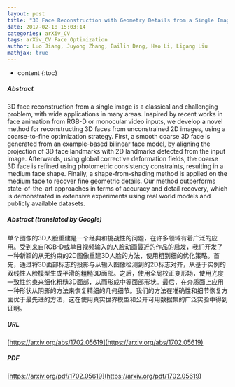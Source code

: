 ```yaml
---
layout: post
title: "3D Face Reconstruction with Geometry Details from a Single Image"
date: 2017-02-18 15:03:14
categories: arXiv_CV
tags: arXiv_CV Face Optimization
author: Luo Jiang, Juyong Zhang, Bailin Deng, Hao Li, Ligang Liu
mathjax: true
---
```


* content
{:toc}

##### Abstract
3D face reconstruction from a single image is a classical and challenging problem, with wide applications in many areas. Inspired by recent works in face animation from RGB-D or monocular video inputs, we develop a novel method for reconstructing 3D faces from unconstrained 2D images, using a coarse-to-fine optimization strategy. First, a smooth coarse 3D face is generated from an example-based bilinear face model, by aligning the projection of 3D face landmarks with 2D landmarks detected from the input image. Afterwards, using global corrective deformation fields, the coarse 3D face is refined using photometric consistency constraints, resulting in a medium face shape. Finally, a shape-from-shading method is applied on the medium face to recover fine geometric details. Our method outperforms state-of-the-art approaches in terms of accuracy and detail recovery, which is demonstrated in extensive experiments using real world models and publicly available datasets.

##### Abstract (translated by Google)
单个图像的3D人脸重建是一个经典和挑战性的问题，在许多领域有着广泛的应用。受到来自RGB-D或单目视频输入的人脸动画最近的作品的启发，我们开发了一种新颖的从无约束的2D图像重建3D人脸的方法，使用粗到细的优化策略。首先，通过将3D面部标志的投影与从输入图像检测到的2D标志对齐，从基于实例的双线性人脸模型生成平滑的粗糙3D面部。之后，使用全局校正变形场，使用光度一致性约束来细化粗糙3D面部，从而形成中等面部形状。最后，在介质面上应用一种形状从阴影的方法来恢复精细的几何细节。我们的方法在准确性和细节恢复方面优于最先进的方法，这在使用真实世界模型和公开可用数据集的广泛实验中得到证明。

##### URL
[https://arxiv.org/abs/1702.05619](https://arxiv.org/abs/1702.05619)

##### PDF
[https://arxiv.org/pdf/1702.05619](https://arxiv.org/pdf/1702.05619)

